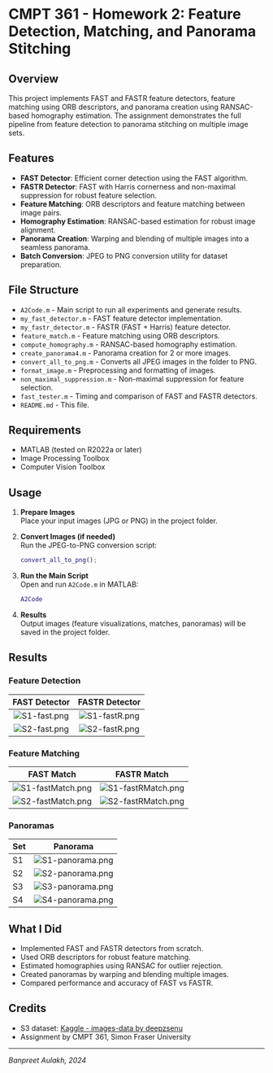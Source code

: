 # CMPT 361 - Homework 2: Feature Detection, Matching, and Panorama Stitching

## Overview

This project implements FAST and FASTR feature detectors, feature matching using ORB descriptors, and panorama creation using RANSAC-based homography estimation. The assignment demonstrates the full pipeline from feature detection to panorama stitching on multiple image sets.

## Features

- **FAST Detector**: Efficient corner detection using the FAST algorithm.
- **FASTR Detector**: FAST with Harris cornerness and non-maximal suppression for robust feature selection.
- **Feature Matching**: ORB descriptors and feature matching between image pairs.
- **Homography Estimation**: RANSAC-based estimation for robust image alignment.
- **Panorama Creation**: Warping and blending of multiple images into a seamless panorama.
- **Batch Conversion**: JPEG to PNG conversion utility for dataset preparation.

## File Structure

- `A2Code.m` - Main script to run all experiments and generate results.
- `my_fast_detector.m` - FAST feature detector implementation.
- `my_fastr_detector.m` - FASTR (FAST + Harris) feature detector.
- `feature_match.m` - Feature matching using ORB descriptors.
- `compute_homography.m` - RANSAC-based homography estimation.
- `create_panorama4.m` - Panorama creation for 2 or more images.
- `convert_all_to_png.m` - Converts all JPEG images in the folder to PNG.
- `format_image.m` - Preprocessing and formatting of images.
- `non_maximal_suppression.m` - Non-maximal suppression for feature selection.
- `fast_tester.m` - Timing and comparison of FAST and FASTR detectors.
- `README.md` - This file.

## Requirements

- MATLAB (tested on R2022a or later)
- Image Processing Toolbox
- Computer Vision Toolbox

## Usage

1. **Prepare Images**  
   Place your input images (JPG or PNG) in the project folder.

2. **Convert Images (if needed)**  
   Run the JPEG-to-PNG conversion script:
   ```matlab
   convert_all_to_png();
   ```

3. **Run the Main Script**  
   Open and run `A2Code.m` in MATLAB:
   ```matlab
   A2Code
   ```

4. **Results**  
   Output images (feature visualizations, matches, panoramas) will be saved in the project folder.

## Results

### Feature Detection

| FAST Detector | FASTR Detector |
|:-------------:|:-------------:|
| ![S1-fast.png](results/S1-fast.png) | ![S1-fastR.png](results/S1-fastR.png) |
| ![S2-fast.png](results/S2-fast.png) | ![S2-fastR.png](results/S2-fastR.png) |

### Feature Matching

| FAST Match | FASTR Match |
|:----------:|:-----------:|
| ![S1-fastMatch.png](results/S1-fastMatch.png) | ![S1-fastRMatch.png](results/S1-fastRMatch.png) |
| ![S2-fastMatch.png](results/S2-fastMatch.png) | ![S2-fastRMatch.png](results/S2-fastRMatch.png) |

### Panoramas

| Set | Panorama |
|-----|----------|
| S1  | ![S1-panorama.png](results/S1-panorama.png) |
| S2  | ![S2-panorama.png](results/S2-panorama.png) |
| S3  | ![S3-panorama.png](results/S3-panorama.png) |
| S4  | ![S4-panorama.png](results/S4-panorama.png) |

## What I Did

- Implemented FAST and FASTR detectors from scratch.
- Used ORB descriptors for robust feature matching.
- Estimated homographies using RANSAC for outlier rejection.
- Created panoramas by warping and blending multiple images.
- Compared performance and accuracy of FAST vs FASTR.

## Credits

- S3 dataset: [Kaggle - images-data by deepzsenu](https://www.kaggle.com/datasets/deepzsenu/images-data?resource=download)
- Assignment by CMPT 361, Simon Fraser University

---

*Banpreet Aulakh, 2024*